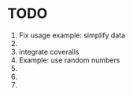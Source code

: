 TODO
====

1. Fix usage example: simplify data
2. 
3. integrate coveralls
4. Example: use random numbers
5. 
6. 
7. 
